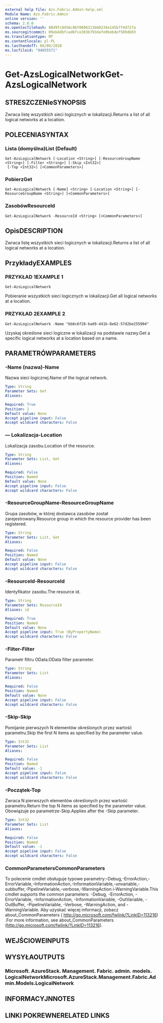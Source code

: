 ```yaml
---
external help file: Azs.Fabric.Admin-help.xml
Module Name: Azs.Fabric.Admin
online version: ''
schema: 2.0.0
ms.openlocfilehash: 88d9fc8456c86f0806313bb0234e145b7f4d727a
ms.sourcegitcommit: 09eb4dbfcad6fce303b793dafe9bebdef589db03
ms.translationtype: MT
ms.contentlocale: pl-PL
ms.lasthandoff: 08/08/2020
ms.locfileid: "94055571"
---
```

# <span data-ttu-id="9fa65-101">Get-AzsLogicalNetwork</span><span class="sxs-lookup"><span data-stu-id="9fa65-101">Get-AzsLogicalNetwork</span></span>

## <span data-ttu-id="9fa65-102">STRESZCZENIe</span><span class="sxs-lookup"><span data-stu-id="9fa65-102">SYNOPSIS</span></span>
<span data-ttu-id="9fa65-103">Zwraca listę wszystkich sieci logicznych w lokalizacji.</span><span class="sxs-lookup"><span data-stu-id="9fa65-103">Returns a list of all logical networks at a location.</span></span>

## <span data-ttu-id="9fa65-104">POLECENIA</span><span class="sxs-lookup"><span data-stu-id="9fa65-104">SYNTAX</span></span>

### <span data-ttu-id="9fa65-105">Lista (domyślna)</span><span class="sxs-lookup"><span data-stu-id="9fa65-105">List (Default)</span></span>
```
Get-AzsLogicalNetwork [-Location <String>] [-ResourceGroupName <String>] [-Filter <String>] [-Skip <Int32>]
 [-Top <Int32>] [<CommonParameters>]
```

### <span data-ttu-id="9fa65-106">Pobierz</span><span class="sxs-lookup"><span data-stu-id="9fa65-106">Get</span></span>
```
Get-AzsLogicalNetwork [-Name] <String> [-Location <String>] [-ResourceGroupName <String>] [<CommonParameters>]
```

### <span data-ttu-id="9fa65-107">Zasobów</span><span class="sxs-lookup"><span data-stu-id="9fa65-107">ResourceId</span></span>
```
Get-AzsLogicalNetwork -ResourceId <String> [<CommonParameters>]
```

## <span data-ttu-id="9fa65-108">Opis</span><span class="sxs-lookup"><span data-stu-id="9fa65-108">DESCRIPTION</span></span>
<span data-ttu-id="9fa65-109">Zwraca listę wszystkich sieci logicznych w lokalizacji.</span><span class="sxs-lookup"><span data-stu-id="9fa65-109">Returns a list of all logical networks at a location.</span></span>

## <span data-ttu-id="9fa65-110">Przykłady</span><span class="sxs-lookup"><span data-stu-id="9fa65-110">EXAMPLES</span></span>

### <span data-ttu-id="9fa65-111">PRZYKŁAD 1</span><span class="sxs-lookup"><span data-stu-id="9fa65-111">EXAMPLE 1</span></span>
```
Get-AzsLogicalNetwork
```

<span data-ttu-id="9fa65-112">Pobieranie wszystkich sieci logicznych w lokalizacji.</span><span class="sxs-lookup"><span data-stu-id="9fa65-112">Get all logical networks at a location.</span></span>

### <span data-ttu-id="9fa65-113">PRZYKŁAD 2</span><span class="sxs-lookup"><span data-stu-id="9fa65-113">EXAMPLE 2</span></span>
```
Get-AzsLogicalNetwork -Name "bb6c6f28-bad9-441b-8e62-57d2be255904"
```

<span data-ttu-id="9fa65-114">Uzyskaj określone sieci logiczne w lokalizacji na podstawie nazwy.</span><span class="sxs-lookup"><span data-stu-id="9fa65-114">Get a specific logical networks at a location based on a name.</span></span>

## <span data-ttu-id="9fa65-115">PARAMETRÓW</span><span class="sxs-lookup"><span data-stu-id="9fa65-115">PARAMETERS</span></span>

### <span data-ttu-id="9fa65-116">-Name (nazwa)</span><span class="sxs-lookup"><span data-stu-id="9fa65-116">-Name</span></span>
<span data-ttu-id="9fa65-117">Nazwa sieci logicznej.</span><span class="sxs-lookup"><span data-stu-id="9fa65-117">Name of the logical network.</span></span>

```yaml
Type: String
Parameter Sets: Get
Aliases:

Required: True
Position: 1
Default value: None
Accept pipeline input: False
Accept wildcard characters: False
```

### <span data-ttu-id="9fa65-118">— Lokalizacja</span><span class="sxs-lookup"><span data-stu-id="9fa65-118">-Location</span></span>
<span data-ttu-id="9fa65-119">Lokalizacja zasobu.</span><span class="sxs-lookup"><span data-stu-id="9fa65-119">Location of the resource.</span></span>

```yaml
Type: String
Parameter Sets: List, Get
Aliases:

Required: False
Position: Named
Default value: None
Accept pipeline input: False
Accept wildcard characters: False
```

### <span data-ttu-id="9fa65-120">-ResourceGroupName</span><span class="sxs-lookup"><span data-stu-id="9fa65-120">-ResourceGroupName</span></span>
<span data-ttu-id="9fa65-121">Grupa zasobów, w której dostawca zasobów został zarejestrowany.</span><span class="sxs-lookup"><span data-stu-id="9fa65-121">Resource group in which the resource provider has been registered.</span></span>

```yaml
Type: String
Parameter Sets: List, Get
Aliases:

Required: False
Position: Named
Default value: None
Accept pipeline input: False
Accept wildcard characters: False
```

### <span data-ttu-id="9fa65-122">-ResourceId</span><span class="sxs-lookup"><span data-stu-id="9fa65-122">-ResourceId</span></span>
<span data-ttu-id="9fa65-123">Identyfikator zasobu.</span><span class="sxs-lookup"><span data-stu-id="9fa65-123">The resource id.</span></span>

```yaml
Type: String
Parameter Sets: ResourceId
Aliases: id

Required: True
Position: Named
Default value: None
Accept pipeline input: True (ByPropertyName)
Accept wildcard characters: False
```

### <span data-ttu-id="9fa65-124">-Filter</span><span class="sxs-lookup"><span data-stu-id="9fa65-124">-Filter</span></span>
<span data-ttu-id="9fa65-125">Parametr filtru OData.</span><span class="sxs-lookup"><span data-stu-id="9fa65-125">OData filter parameter.</span></span>

```yaml
Type: String
Parameter Sets: List
Aliases:

Required: False
Position: Named
Default value: None
Accept pipeline input: False
Accept wildcard characters: False
```

### <span data-ttu-id="9fa65-126">-Skip</span><span class="sxs-lookup"><span data-stu-id="9fa65-126">-Skip</span></span>
<span data-ttu-id="9fa65-127">Pomijanie pierwszych N elementów określonych przez wartość parametru.</span><span class="sxs-lookup"><span data-stu-id="9fa65-127">Skip the first N items as specified by the parameter value.</span></span>

```yaml
Type: Int32
Parameter Sets: List
Aliases:

Required: False
Position: Named
Default value: -1
Accept pipeline input: False
Accept wildcard characters: False
```

### <span data-ttu-id="9fa65-128">-Początek</span><span class="sxs-lookup"><span data-stu-id="9fa65-128">-Top</span></span>
<span data-ttu-id="9fa65-129">Zwraca N pierwszych elementów określonych przez wartość parametru.</span><span class="sxs-lookup"><span data-stu-id="9fa65-129">Return the top N items as specified by the parameter value.</span></span>
<span data-ttu-id="9fa65-130">Obowiązuje po parametrze-Skip.</span><span class="sxs-lookup"><span data-stu-id="9fa65-130">Applies after the -Skip parameter.</span></span>

```yaml
Type: Int32
Parameter Sets: List
Aliases:

Required: False
Position: Named
Default value: -1
Accept pipeline input: False
Accept wildcard characters: False
```

### <span data-ttu-id="9fa65-131">CommonParameters</span><span class="sxs-lookup"><span data-stu-id="9fa65-131">CommonParameters</span></span>
<span data-ttu-id="9fa65-132">To polecenie cmdlet obsługuje typowe parametry:-Debug,-ErrorAction,-ErrorVariable,-InformationAction,-InformationVariable,-unvariable,-subbuffer,-PipelineVariable,-verbose,-WarningAction i-WarningVariable.</span><span class="sxs-lookup"><span data-stu-id="9fa65-132">This cmdlet supports the common parameters: -Debug, -ErrorAction, -ErrorVariable, -InformationAction, -InformationVariable, -OutVariable, -OutBuffer, -PipelineVariable, -Verbose, -WarningAction, and -WarningVariable.</span></span> <span data-ttu-id="9fa65-133">Aby uzyskać więcej informacji, zobacz about_CommonParameters ( http://go.microsoft.com/fwlink/?LinkID=113216) .</span><span class="sxs-lookup"><span data-stu-id="9fa65-133">For more information, see about_CommonParameters (http://go.microsoft.com/fwlink/?LinkID=113216).</span></span>

## <span data-ttu-id="9fa65-134">WEJŚCIOWE</span><span class="sxs-lookup"><span data-stu-id="9fa65-134">INPUTS</span></span>

## <span data-ttu-id="9fa65-135">WYSYŁA</span><span class="sxs-lookup"><span data-stu-id="9fa65-135">OUTPUTS</span></span>

### <span data-ttu-id="9fa65-136">Microsoft. AzureStack. Management. Fabric. admin. models. LogicalNetwork</span><span class="sxs-lookup"><span data-stu-id="9fa65-136">Microsoft.AzureStack.Management.Fabric.Admin.Models.LogicalNetwork</span></span>

## <span data-ttu-id="9fa65-137">INFORMACYJN</span><span class="sxs-lookup"><span data-stu-id="9fa65-137">NOTES</span></span>

## <span data-ttu-id="9fa65-138">LINKI POKREWNE</span><span class="sxs-lookup"><span data-stu-id="9fa65-138">RELATED LINKS</span></span>
